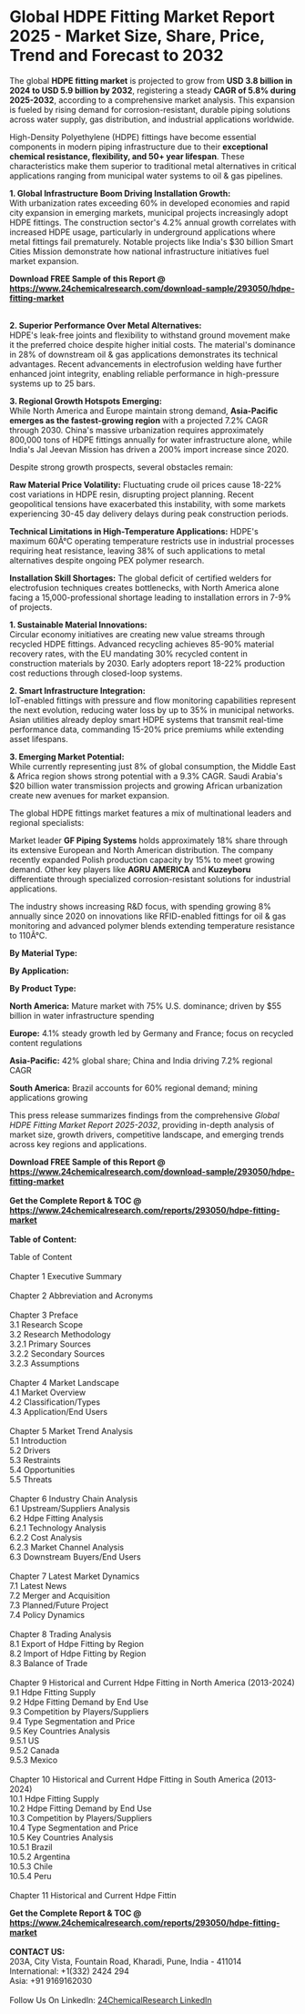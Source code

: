 <h1>Global HDPE Fitting Market Report 2025 - Market Size, Share, Price, Trend and Forecast to 2032</h1><p>The global <strong>HDPE fitting market</strong> is projected to grow from <strong>USD 3.8 billion in 2024 to USD 5.9 billion by 2032</strong>, registering a steady <strong>CAGR of 5.8% during 2025-2032</strong>, according to a comprehensive market analysis. This expansion is fueled by rising demand for corrosion-resistant, durable piping solutions across water supply, gas distribution, and industrial applications worldwide.</p><p>High-Density Polyethylene (HDPE) fittings have become essential components in modern piping infrastructure due to their <strong>exceptional chemical resistance, flexibility, and 50+ year lifespan</strong>. These characteristics make them superior to traditional metal alternatives in critical applications ranging from municipal water systems to oil &amp; gas pipelines.</p><p><strong>1. Global Infrastructure Boom Driving Installation Growth:</strong><br>
With urbanization rates exceeding 60% in developed economies and rapid city expansion in emerging markets, municipal projects increasingly adopt HDPE fittings. The construction sector's 4.2% annual growth correlates with increased HDPE usage, particularly in underground applications where metal fittings fail prematurely. Notable projects like India's $30 billion Smart Cities Mission demonstrate how national infrastructure initiatives fuel market expansion.</p><div><b>Download FREE Sample of this Report @ 
            <a href="https://www.24chemicalresearch.com/download-sample/293050/hdpe-fitting-market">
            https://www.24chemicalresearch.com/download-sample/293050/hdpe-fitting-market</a></b></div><br><p><strong>2. Superior Performance Over Metal Alternatives:</strong><br>
HDPE's leak-free joints and flexibility to withstand ground movement make it the preferred choice despite higher initial costs. The material's dominance in 28% of downstream oil &amp; gas applications demonstrates its technical advantages. Recent advancements in electrofusion welding have further enhanced joint integrity, enabling reliable performance in high-pressure systems up to 25 bars.</p><p><strong>3. Regional Growth Hotspots Emerging:</strong><br>
While North America and Europe maintain strong demand, <strong>Asia-Pacific emerges as the fastest-growing region</strong> with a projected 7.2% CAGR through 2030. China's massive urbanization requires approximately 800,000 tons of HDPE fittings annually for water infrastructure alone, while India's Jal Jeevan Mission has driven a 200% import increase since 2020.</p><p>Despite strong growth prospects, several obstacles remain:</p><p><strong>Raw Material Price Volatility:</strong> Fluctuating crude oil prices cause 18-22% cost variations in HDPE resin, disrupting project planning. Recent geopolitical tensions have exacerbated this instability, with some markets experiencing 30-45 day delivery delays during peak construction periods.</p><p><strong>Technical Limitations in High-Temperature Applications:</strong> HDPE's maximum 60Â°C operating temperature restricts use in industrial processes requiring heat resistance, leaving 38% of such applications to metal alternatives despite ongoing PEX polymer research.</p><p><strong>Installation Skill Shortages:</strong> The global deficit of certified welders for electrofusion techniques creates bottlenecks, with North America alone facing a 15,000-professional shortage leading to installation errors in 7-9% of projects.</p><p><strong>1. Sustainable Material Innovations:</strong><br>
Circular economy initiatives are creating new value streams through recycled HDPE fittings. Advanced recycling achieves 85-90% material recovery rates, with the EU mandating 30% recycled content in construction materials by 2030. Early adopters report 18-22% production cost reductions through closed-loop systems.</p><p><strong>2. Smart Infrastructure Integration:</strong><br>
IoT-enabled fittings with pressure and flow monitoring capabilities represent the next evolution, reducing water loss by up to 35% in municipal networks. Asian utilities already deploy smart HDPE systems that transmit real-time performance data, commanding 15-20% price premiums while extending asset lifespans.</p><p><strong>3. Emerging Market Potential:</strong><br>
While currently representing just 8% of global consumption, the Middle East &amp; Africa region shows strong potential with a 9.3% CAGR. Saudi Arabia's $20 billion water transmission projects and growing African urbanization create new avenues for market expansion.</p><p>The global HDPE fittings market features a mix of multinational leaders and regional specialists:</p><p>Market leader <strong>GF Piping Systems</strong> holds approximately 18% share through its extensive European and North American distribution. The company recently expanded Polish production capacity by 15% to meet growing demand. Other key players like <strong>AGRU AMERICA</strong> and <strong>Kuzeyboru</strong> differentiate through specialized corrosion-resistant solutions for industrial applications.</p><p>The industry shows increasing R&amp;D focus, with spending growing 8% annually since 2020 on innovations like RFID-enabled fittings for oil &amp; gas monitoring and advanced polymer blends extending temperature resistance to 110Â°C.</p><p><strong>By Material Type:</strong></p><p><strong>By Application:</strong></p><p><strong>By Product Type:</strong></p><p><strong>North America:</strong> Mature market with 75% U.S. dominance; driven by $55 billion in water infrastructure spending</p><p><strong>Europe:</strong> 4.1% steady growth led by Germany and France; focus on recycled content regulations</p><p><strong>Asia-Pacific:</strong> 42% global share; China and India driving 7.2% regional CAGR</p><p><strong>South America:</strong> Brazil accounts for 60% regional demand; mining applications growing</p><p>This press release summarizes findings from the comprehensive <em>Global HDPE Fitting Market Report 2025-2032</em>, providing in-depth analysis of market size, growth drivers, competitive landscape, and emerging trends across key regions and applications.</p><div><b>Download FREE Sample of this Report @ 
            <a href="https://www.24chemicalresearch.com/download-sample/293050/hdpe-fitting-market">
            https://www.24chemicalresearch.com/download-sample/293050/hdpe-fitting-market</a></b></div><br><div><b>Get the Complete Report & TOC @ 
            <a href="https://www.24chemicalresearch.com/reports/293050/hdpe-fitting-market">
            https://www.24chemicalresearch.com/reports/293050/hdpe-fitting-market</a></b></div><br>
            <b>Table of Content:</b><p>Table of Content<br />
<br />
Chapter 1 Executive Summary<br />
<br />
Chapter 2 Abbreviation and Acronyms<br />
<br />
Chapter 3 Preface<br />
3.1 Research Scope<br />
3.2 Research Methodology<br />
  3.2.1 Primary Sources<br />
  3.2.2 Secondary Sources<br />
  3.2.3 Assumptions<br />
		<br />
Chapter 4 Market Landscape<br />
4.1 Market Overview<br />
4.2 Classification/Types<br />
4.3 Application/End Users<br />
<br />
Chapter 5 Market Trend Analysis <br />
5.1 Introduction<br />
5.2 Drivers<br />
5.3 Restraints<br />
5.4 Opportunities<br />
5.5 Threats<br />
<br />
Chapter 6 Industry Chain Analysis<br />
6.1 Upstream/Suppliers Analysis<br />
6.2 Hdpe Fitting Analysis<br />
  6.2.1 Technology Analysis<br />
  6.2.2 Cost Analysis<br />
  6.2.3 Market Channel Analysis<br />
6.3 Downstream Buyers/End Users<br />
<br />
Chapter 7 Latest Market Dynamics<br />
7.1 Latest News<br />
7.2 Merger and Acquisition<br />
7.3 Planned/Future Project<br />
7.4 Policy Dynamics<br />
<br />
Chapter 8 Trading Analysis<br />
8.1 Export of Hdpe Fitting by Region<br />
8.2 Import of Hdpe Fitting by Region<br />
8.3 Balance of Trade<br />
<br />
Chapter 9 Historical and Current Hdpe Fitting in North America (2013-2024)<br />
9.1 Hdpe Fitting Supply <br />
9.2 Hdpe Fitting Demand by End Use<br />
9.3 Competition by Players/Suppliers<br />
9.4 Type Segmentation and Price<br />
9.5 Key Countries Analysis<br />
  9.5.1 US<br />
  9.5.2 Canada<br />
  9.5.3 Mexico<br />
<br />
Chapter 10 Historical and Current Hdpe Fitting in South America (2013-2024)<br />
10.1 Hdpe Fitting Supply <br />
10.2 Hdpe Fitting Demand by End Use<br />
10.3 Competition by Players/Suppliers<br />
10.4 Type Segmentation and Price<br />
10.5 Key Countries Analysis<br />
  10.5.1 Brazil<br />
  10.5.2 Argentina<br />
  10.5.3 Chile<br />
  10.5.4 Peru<br />
<br />
Chapter 11 Historical and Current Hdpe Fittin</p><div><b>Get the Complete Report & TOC @ 
            <a href="https://www.24chemicalresearch.com/reports/293050/hdpe-fitting-market">
            https://www.24chemicalresearch.com/reports/293050/hdpe-fitting-market</a></b></div><br><b>CONTACT US:</b><br>
            203A, City Vista, Fountain Road, Kharadi, Pune, India - 411014<br>
            International: +1(332) 2424 294<br>
            Asia: +91 9169162030 <br><br>
            Follow Us On LinkedIn: <a href="https://www.linkedin.com/company/24chemicalresearch/">24ChemicalResearch LinkedIn</a>